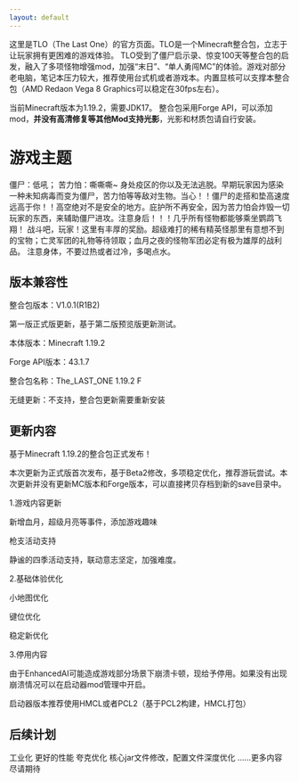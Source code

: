 ```yaml
---
layout: default
---
```

这里是TLO（The Last One）的官方页面。TLO是一个Minecraft整合包，立志于让玩家拥有更困难的游戏体验。
TLO受到了僵尸启示录、惊变100天等整合包的启发，融入了多项怪物增强mod，加强“末日”、“单人勇闯MC”的体验。游戏对部分老电脑，笔记本压力较大，推荐使用台式机或者游戏本。内置显核可以支撑本整合包（AMD Redaon Vega 8 Graphics可以稳定在30fps左右）。

当前Minecraft版本为1.19.2，需要JDK17。
整合包采用Forge API，可以添加mod，**并没有高清修复等其他Mod支持光影**，光影和材质包请自行安装。

# 游戏主题

僵尸：低吼；
苦力怕：嘶嘶嘶~
身处疫区的你以及无法逃脱。早期玩家因为感染一种未知病毒而变为僵尸，苦力怕等等敌对生物。当心！！僵尸的走搭和垫高速度远高于你！！高空绝对不是安全的地方。庇护所不再安全，因为苦力怕会炸毁一切玩家的东西，来辅助僵尸进攻。注意身后！！！几乎所有怪物都能够乘坐鹦鹉飞翔！
战斗吧，玩家！这里有丰厚的奖励。超级难打的稀有精英怪那里有意想不到的宝物；亡灵军团的礼物等待领取；血月之夜的怪物军团必定有极为雄厚的战利品。
注意身体，不要过热或者过冷，多喝点水。

## 版本兼容性

整合包版本：V1.0.1(R1B2)

第一版正式版更新，基于第二版预览版更新测试。

本体版本：Minecraft 1.19.2

Forge API版本：43.1.7

整合包名称：The_LAST_ONE 1.19.2 F


无缝更新：不支持，整合包更新需要重新安装

## 更新内容

基于Minecraft 1.19.2的整合包正式发布！

本次更新为正式版首次发布，基于Beta2修改，多项稳定优化，推荐游玩尝试。本次更新并没有更新MC版本和Forge版本，可以直接拷贝存档到新的save目录中。

1.游戏内容更新

  新增血月，超级月亮等事件，添加游戏趣味
  
  枪支活动支持
  
  静谧的四季活动支持，联动意志坚定，加强难度。
  
2.基础体验优化

  小地图优化
  
  键位优化
  
  稳定新优化
  
3.停用内容

  由于EnhancedAI可能造成游戏部分场景下崩溃卡顿，现给予停用。如果没有出现崩溃情况可以在启动器mod管理中开启。

启动器版本推荐使用HMCL或者PCL2（基于PCL2构建，HMCL打包）

## 后续计划
工业化
更好的性能
夸克优化
核心jar文件修改，配置文件深度优化
……更多内容尽请期待

